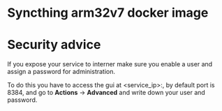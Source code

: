 # Syncthing arm32v7 docker image

# Security advice

If you expose your service to interner make sure you enable a user and assign a
password for administration.

To do this you have to access the gui at <service_ip>:<port>, by default port is 
8384, and go to **Actions** -> **Advanced** and write down your user and password.


